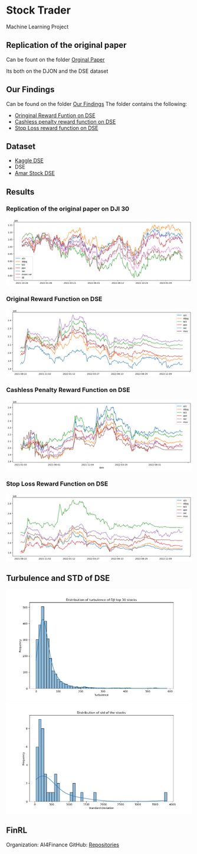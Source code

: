 # Stock Trader
Machine Learning Project

## Replication of the original paper
Can be fount on the folder [Orginal Paper](./Replication%20of%20the%20original%20paper/)

Its both on the DJON and the DSE dataset

## Our Findings
Can be found on the folder [Our Findings](./Our%20Findings/)
The folder contains the following:
- [Oringinal Reward Funtion on DSE](./Our%20Findings/dse_on_original_reward.ipynb)
- [Cashless penalty reward function on DSE](./Our%20Findings/dse_on_cashless_penalty_reward.ipynb)
- [Stop Loss reward function on DSE](./Our%20Findings/dse_on_stoploss_reward.ipynb)

## Dataset
- [Kaggle DSE](https://www.kaggle.com/datasets/mahmudulhaque/dsebd)
- DSE
- [Amar Stock DSE](https://www.amarstock.com/csv-data-download)


## Results 
### Replication of the original paper on DJI 30
![Replication of the original paper on DJI 30](./resultfinaloriginaldji.png)
### Original Reward Function on DSE
<!-- include image images.png -->
![Original Reward Function on DSE](./images.png)
### Cashless Penalty Reward Function on DSE
![Cashless Penalty Reward Function on DSE](./dse_result_on_cashless_penalty.png)
### Stop Loss Reward Function on DSE
![Stop Loss Reward Function on DSE](./dse_result_on_stoploss_reward.png)


## Turbulence and STD of DSE
<!-- ![Turbulence of DJI](./djiturbulence.png) -->
![Turbulence of DSE](./turbulenceOFdse.png)
![STD of DSE](./std%20distribution%20of%20dse.png)

## FinRL
Organization: AI4Finance
GitHub: [Repositories](https://github.com/orgs/AI4Finance-Foundation/repositories)


